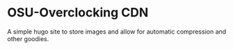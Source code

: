 
# OSU-Overclocking CDN

A simple hugo site to store images and allow for automatic compression and other goodies.
